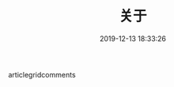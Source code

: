 ---
layout: page
title: 关于
date: 2019-12-13 18:33:26
body: [article, grid, comments]
valine:
  placeholder: 有什么想对我说的呢？
sidebar: false
---